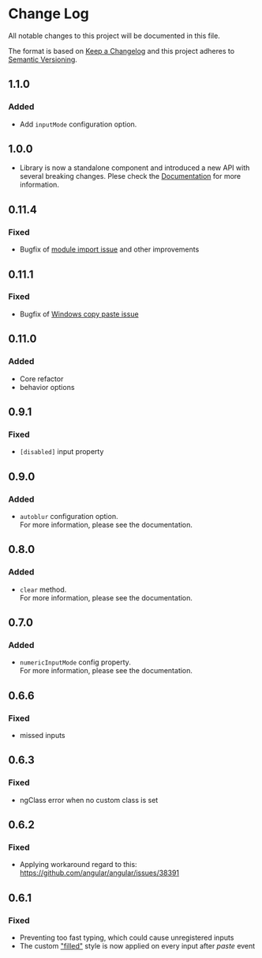 # Change Log

All notable changes to this project will be documented in this file.

The format is based on [Keep a Changelog](http://keepachangelog.com/)
and this project adheres to [Semantic Versioning](http://semver.org/).

## 1.1.0

### Added

- Add `inputMode` configuration option.

## 1.0.0

- Library is now a standalone component and introduced a new API with several breaking changes. Plese check the [Documentation](../README.md) for more information.

## 0.11.4

### Fixed

- Bugfix of [module import issue](https://github.com/pkovzz/ngx-otp-input/issues/16) and other improvements

## 0.11.1

### Fixed

- Bugfix of [Windows copy paste issue](https://github.com/k2peter/ngx-otp-input/issues/11)

## 0.11.0

### Added

- Core refactor
- behavior options

## 0.9.1

### Fixed

- `[disabled]` input property

## 0.9.0

### Added

- `autoblur` configuration option.  
  For more information, please see the documentation.

## 0.8.0

### Added

- `clear` method.  
  For more information, please see the documentation.

## 0.7.0

### Added

- `numericInputMode` config property.  
  For more information, please see the documentation.

## 0.6.6

### Fixed

- missed inputs

## 0.6.3

### Fixed

- ngClass error when no custom class is set

## 0.6.2

### Fixed

- Applying workaround regard to this: https://github.com/angular/angular/issues/38391

## 0.6.1

### Fixed

- Preventing too fast typing, which could cause unregistered inputs
- The custom ["filled"](https://github.com/pkovzz/ngx-otp-input#inputfilled)
  style is now applied on every input after _paste_ event
